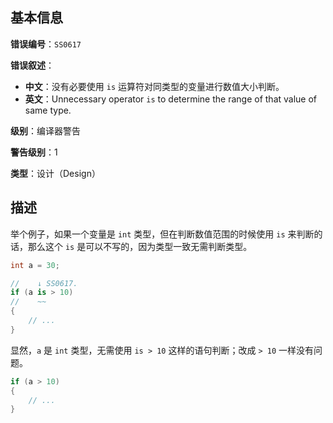 ## 基本信息

**错误编号**：`SS0617`

**错误叙述**：

* **中文**：没有必要使用 `is` 运算符对同类型的变量进行数值大小判断。
* **英文**：Unnecessary operator `is` to determine the range of that value of same type.

**级别**：编译器警告

**警告级别**：1

**类型**：设计（Design）

## 描述

举个例子，如果一个变量是 `int` 类型，但在判断数值范围的时候使用 `is` 来判断的话，那么这个 `is` 是可以不写的，因为类型一致无需判断类型。

```csharp
int a = 30;

//    ↓ SS0617.
if (a is > 10)
//    ~~
{
    // ...
}
```

显然，`a` 是 `int` 类型，无需使用 `is > 10` 这样的语句判断；改成 `> 10` 一样没有问题。

```csharp
if (a > 10)
{
    // ...
}
```
